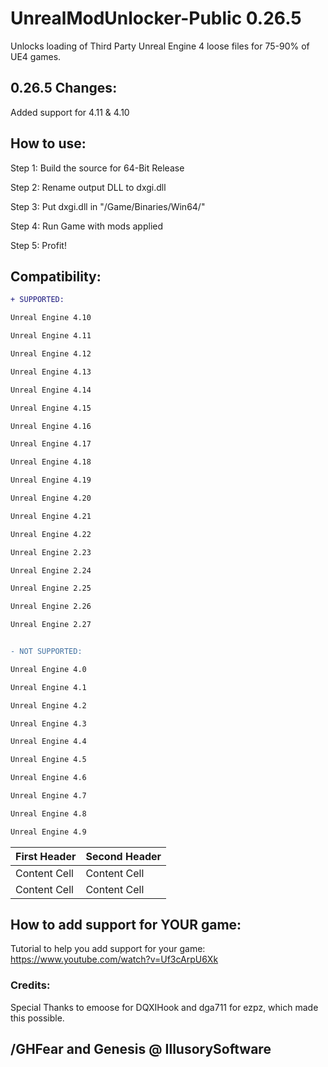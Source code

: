 # UnrealModUnlocker-Public 0.26.5
Unlocks loading of Third Party Unreal Engine 4 loose files for 75-90% of UE4 games.

## 0.26.5 Changes:

Added support for 4.11 & 4.10


## How to use:
Step 1: Build the source for 64-Bit Release

Step 2: Rename output DLL to dxgi.dll

Step 3: Put dxgi.dll in "/Game/Binaries/Win64/"

Step 4: Run Game with mods applied

Step 5: Profit!



## Compatibility:

```diff
+ SUPPORTED:

Unreal Engine 4.10

Unreal Engine 4.11

Unreal Engine 4.12

Unreal Engine 4.13

Unreal Engine 4.14

Unreal Engine 4.15

Unreal Engine 4.16

Unreal Engine 4.17

Unreal Engine 4.18

Unreal Engine 4.19

Unreal Engine 4.20

Unreal Engine 4.21

Unreal Engine 4.22

Unreal Engine 2.23

Unreal Engine 2.24

Unreal Engine 2.25

Unreal Engine 2.26

Unreal Engine 2.27


- NOT SUPPORTED:

Unreal Engine 4.0

Unreal Engine 4.1

Unreal Engine 4.2

Unreal Engine 4.3

Unreal Engine 4.4

Unreal Engine 4.5

Unreal Engine 4.6

Unreal Engine 4.7

Unreal Engine 4.8

Unreal Engine 4.9

```

First Header  | Second Header
------------- | -------------
Content Cell  | Content Cell
Content Cell  | Content Cell

## How to add support for YOUR game:
Tutorial to help you add support for your game: https://www.youtube.com/watch?v=Uf3cArpU6Xk



### Credits:
Special Thanks to emoose for DQXIHook and dga711 for ezpz, which made this possible.


## /GHFear and Genesis @ IllusorySoftware
